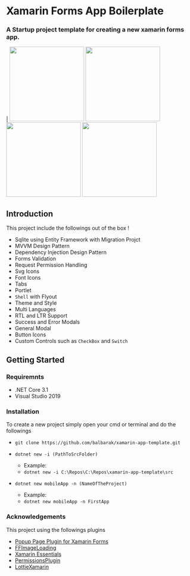 # Xamarin Forms App Boilerplate

### A Startup project template for creating a new xamarin forms app.

| <img src="https://balbarakdata.blob.core.windows.net/images/screen2.png" width=200/> <img src="https://balbarakdata.blob.core.windows.net/images/screen3.png" width=200/> <img src="https://balbarakdata.blob.core.windows.net/images/screen1.png" width=200/> <img src="https://balbarakdata.blob.core.windows.net/images/screen4.png" width=200/>


## Introduction

This project include the followings out of the box !

* Sqlite using Entity Framework with Migration Projct
* MVVM Design Pattern
* Dependency Injection Design Pattern
* Forms Validation
* Request Permission Handling
* Svg Icons
* Font Icons
* Tabs
* Portlet
* `Shell` with Flyout
* Theme and Style
* Multi Languages
* RTL and LTR Support
* Success and Error Modals
* General Modal
* Button Icons
* Custom Controls such as `CheckBox` and `Switch`


## Getting Started

### Requiremnts 
* .NET Core 3.1
* Visual Studio 2019 

### Installation

To create a new project simply open your cmd or terminal and do the followings

* `git clone https://github.com/balbarak/xamarin-app-template.git`
* `dotnet new -i (PathToSrcFolder)`
    * Example: 
    * `dotnet new -i C:\Repos\C:\Repos\xamarin-app-template\src`

 * `dotnet new mobileApp -n (NameOfTheProject)` 
    * Example:
    * `dotnet new mobileApp -n FirstApp`



### Acknowledgements

This project using the followings plugins

* [Popup Page Plugin for Xamarin Forms](https://github.com/rotorgames/Rg.Plugins.Popup)
* [FFImageLoading](https://github.com/luberda-molinet/FFImageLoading)
* [Xamarin Essentials](https://github.com/xamarin/Essentials)
* [PermissionsPlugin](https://github.com/jamesmontemagno/PermissionsPlugin)
* [LottieXamarin](https://github.com/Baseflow/LottieXamarin)

